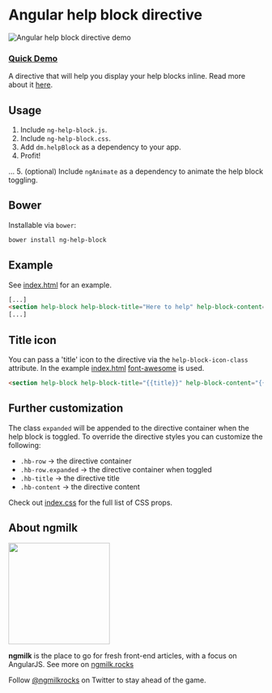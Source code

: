 # Angular help block directive
![Angular help block directive demo](https://ngmilk.rocks/content/images/2015/09/kD5cm9.gif)


### [Quick Demo](http://ng-milk.github.io/angular-help-block-directive/)
A directive that will help you display your help blocks inline. Read more about it [here](https://ngmilk.rocks/2015/09/15/angular-directive-for-collapsible-help-blocks-ng-help-block/).


## Usage
1. Include `ng-help-block.js`.
2. Include `ng-help-block.css`.
3. Add `dm.helpBlock` as a dependency to your app.
4. Profit!

...
5. (optional) Include `ngAnimate` as a dependency to animate the help block toggling.


## Bower
Installable via `bower`:

```bash
bower install ng-help-block
```

## Example
See [index.html](https://github.com/ng-milk/angular-help-block-directive/blob/master/index.html) for an example.

```html
[...]
<section help-block help-block-title="Here to help" help-block-content="Help content"></section>
[...]
```

## Title icon
You can pass a 'title' icon to the directive via the `help-block-icon-class` attribute. In the example [index.html](https://github.com/ng-milk/angular-help-block-directive/blob/master/index.html) [font-awesome](https://fortawesome.github.io/Font-Awesome/) is used.

```html
<section help-block help-block-title="{{title}}" help-block-content="{{content}}" help-block-icon-class="fa fa-question-circle"></section>
```

## Further customization
The class `expanded` will be appended to the directive container when the help block is toggled.
To override the directive styles you can customize the following:
* `.hb-row` -> the directive container
* `.hb-row.expanded` -> the directive container when toggled
* `.hb-title` -> the directive title
* `.hb-content` -> the directive content

Check out [index.css](https://github.com/ng-milk/angular-help-block-directive/blob/master/src/index.css) for the full list of CSS props.


## About ngmilk
<img src="http://ngmilk.rocks/content/images/2014/10/111-1.jpg" width="200px"/>

**ngmilk** is the place to go for fresh front-end articles, with a focus on AngularJS.
See more on [ngmilk.rocks](https://ngmilk.rocks)

Follow [@ngmilkrocks](http://twitter.com/ngmilkrocks) on Twitter to stay ahead of the game.

